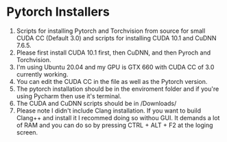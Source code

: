 # Pytorch Installers
1. Scripts for installing Pytorch and Torchvision from source for small CUDA CC (Default 3.0) and scripts for installing CUDA 10.1 and CuDNN 7.6.5.
2. Please first install CUDA 10.1 first, then CuDNN, and then Pyroch and Torchvision.
3. I'm using Ubuntu 20.04 and my GPU is GTX 660 with CUDA CC of 3.0 currently working.
4. You can edit the CUDA CC in the file as well as the Pytorch version.
5. The pytorch installation should be in the enviroment folder and if you're using Pycharm then use it's terminal.
6. The CUDA and CuDNN scripts should be in /Downloads/
7. Please note I didn't include Clang installation. If you want to build Clang++ and install it I recommed doing so withou GUI. It demands a lot of RAM and you can do so by pressing CTRL + ALT + F2 at the loging screen.
